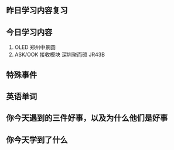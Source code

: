 ## 昨日学习内容复习
## 今日学习内容
1. OLED 郑州中景圆
2. ASK/OOK 接收模块 深圳聚而硕  JR43B
## 特殊事件
## 英语单词
## 你今天遇到的三件好事，以及为什么他们是好事
## 你今天学到了什么